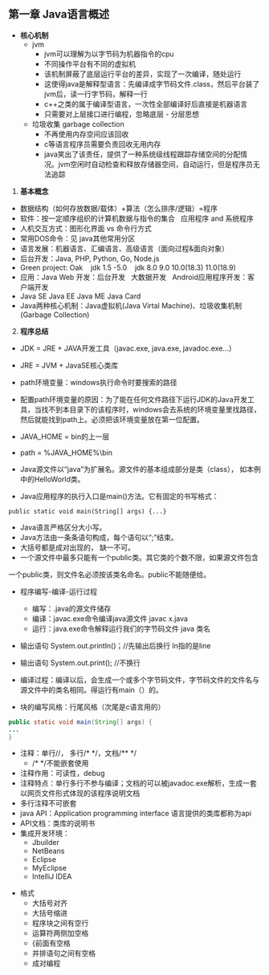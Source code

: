 ## 第一章 Java语言概述


- **核心机制**
  - jvm
    - jvm可以理解为以字节码为机器指令的cpu
    - 不同操作平台有不同的虚拟机
    - 该机制屏蔽了底层运行平台的差异，实现了一次编译，随处运行
    - 这使得java是解释型语言：先编译成字节码文件.class，然后平台装了jvm后，读一行字节码，解释一行
    - c++之类的属于编译型语言，一次性全部编译好后直接是机器语言
    - 只需要对上层接口进行编程，忽略底层 - 分层思想
  - 垃圾收集 garbage collection
    - 不再使用内存空间应该回收
    - c等语言程序员需要负责回收无用内存
    - java笑出了该责任，提供了一种系统级线程跟踪存储空间的分配情况。jvm空闲时自动检查和释放存储器空间，自动运行，但是程序员无法追踪

1. **基本概念**
  - 数据结构（如何存放数据/载体）+算法（怎么排序/逻辑）=程序
  - 软件：按一定顺序组织的计算机数据与指令的集合   应用程序 and 系统程序
  - 人机交互方式：图形化界面 vs 命令行方式
  - 常用DOS命令：见 java其他常用分区
  - 语言发展：机器语言、汇编语言、高级语言（面向过程&面向对象）
  - 后台开发：Java, PHP, Python, Go, Node.js
  - Green project: Oak    jdk 1.5 -5.0    jdk 8.0 9.0 10.0(18.3) 11.0(18.9)
  - 应用：Java Web 开发：后台开发   大数据开发   Android应用程序开发：客户端开发
  - Java SE Java EE Java ME Java Card
  - Java两种核心机制：Java虚拟机(Java Virtal Machine)、垃圾收集机制(Garbage Collection)

2. **程序总结**
  - JDK = JRE + JAVA开发工具（javac.exe, java.exe, javadoc.exe...）
  - JRE = JVM + JavaSE核心类库
  - path环境变量：windows执行命令时要搜索的路径
  - 配置path环境变量的原因：为了能在任何文件路径下运行JDK的Java开发工具，当找不到本目录下的该程序时，windows会去系统的环境变量里找路径，然后就能找到path上。必须把该环境变量放在第一位配置。
  - JAVA\_HOME = bin的上一层
  - path = %JAVA\_HOME%\\bin
  - Java源文件以“java”为扩展名。源文件的基本组成部分是类（class）， 如本例中的HelloWorld类。

- Java应用程序的执行入口是main()方法。它有固定的书写格式：

```
public static void main(String[] args) {...}
```

- Java语言严格区分大小写。
- Java方法由一条条语句构成，每个语句以“;”结束。
- 大括号都是成对出现的， 缺一不可。
- 一个源文件中最多只能有一个public类。其它类的个数不限，如果源文件包含

一个public类，则文件名必须按该类名命名。public不能随便给。

- 程序编写-编译-运行过程
  - 编写：.java的源文件储存
  - 编译：javac.exe命令编译java源文件 javac x.java
  - 运行：java.exe命令解释运行我们的字节码文件 java 类名

- 输出语句 System.out.println()；//先输出后换行 ln指的是line
- 输出语句 System.out.print(); //不换行
- 编译过程：编译以后，会生成一个或多个字节码文件，字节码文件的文件名与源文件中的类名相同。得运行有main（）的。
- 块的编写风格：行尾风格（次尾是c语言用的）

```java
public static void main(String[] args) {
...
}
```

- 注释：单行//， 多行/\* \*/，文档/\*\* \*/
  - /* */不能嵌套使用
- 注释作用：可读性，debug
- 注释特点：单行多行不参与编译；文档的可以被javadoc.exe解析，生成一套以网页文件形式体现的该程序说明文档
- 多行注释不可嵌套
- java API：Application programming interface 语言提供的类库都称为api
- API文档：类库的说明书
- 集成开发环境：
  - Jbuilder
  - NetBeans
  - Eclipse
  - MyEclipse
  - IntelliJ IDEA

* 格式
  * 大括号对齐
  * 大括号缩进
  * 程序块之间有空行
  * 运算符两侧加空格
  * {前面有空格
  * 并排语句之间有空格
  * 成对编程

